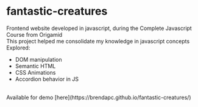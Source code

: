# fantastic-creatures

Frontend website developed in javascript, during the Complete Javascript Course from Origamid
<br>
This project helped me consolidate my knowledge in javascript concepts
<br>
Explored:
- DOM manipulation
- Semantic HTML
- CSS Animations
- Accordion behavior in JS

<br>
Available for demo [here](https://brendapc.github.io/fantastic-creatures/)
